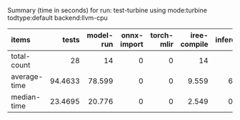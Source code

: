 Summary (time in seconds) for run: test-turbine using mode:turbine todtype:default backend:llvm-cpu

| items        |   tests |   model-run |   onnx-import |   torch-mlir |   iree-compile |   inference |
|:-------------|--------:|------------:|--------------:|-------------:|---------------:|------------:|
| total-count  | 28      |      14     |             0 |            0 |         14     |       3     |
| average-time | 94.4633 |      78.599 |             0 |            0 |          9.559 |       6.305 |
| median-time  | 23.4695 |      20.776 |             0 |            0 |          2.549 |       0.144 |
